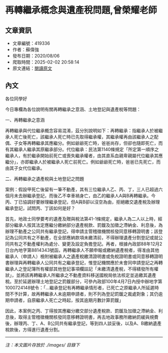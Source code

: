 # 再轉繼承概念與遺產稅問題,曾榮耀老師

## 文章資訊
- 文章編號：419336
- 作者：蘇偉強
- 發布日期：2020/08/06
- 爬取時間：2025-02-02 20:58:14
- 原文連結：[閱讀原文](https://real-estate.get.com.tw/Columns/detail.aspx?no=419336)

## 內文
各位同學好

今日專欄為各位說明有關再轉繼承之意涵、土地登記與遺產稅等問題：

一、再轉繼承之意涵

再轉繼承與代位繼承概念容易混淆，茲分別說明如下：再轉繼承：指繼承人於被繼承人死亡後死亡，該繼承人死亡時已先取得繼承權，其繼承權再由該繼承人之配偶、子女等再轉繼承其應繼分。例如爺爺死亡時，爸爸尚存，但卻也隨即死亡，而有其繼承人繼承其原繼承部分。代位繼承：民法第1140條規定「所定第一順序之繼承人，有於繼承開始前死亡或喪失繼承權者，由其直系血親卑親屬代位繼承其應繼分」，亦即繼承人於被繼承人死亡前死亡。例如爺爺死亡時，爸爸已先死亡，而由其子女代位繼承。

二、再轉繼承之遺產稅與土地登記之問題

案例：假設甲死亡後留有一筆不動產，其有三位繼承人乙、丙、丁，三人已超過六個月未去辦繼承登記，而後乙不幸車禍身亡，由乙的繼承人A與B再轉繼承。今丙、丁已協調好要辦理繼承登記，但A與B卻以沒空為由，拒絕繳交遺產稅及辦理繼承登記，試問丙、丁該如何是好？

首先，地政士同學要考的遺產及贈與稅法第41-1條規定，繼承人為二人以上時，經部分繼承人按其法定應繼分繳納部分遺產稅款、罰鍰及加徵之滯納金、利息後，為辦理不動產之公同共有繼承登記，得申請主管稽徵機關核發同意移轉證明書；該登記為公同共有之不動產，在全部應納款項未繳清前，不得辦理遺產分割登記或就公同共有之不動產權利為處分、變更及設定負擔登記。再者，根據內政部88年12月2日台內地字第8814343號函，再轉繼承人不願申報或繳納遺產稅者，得准由其他繼承人（申請人）檢附被繼承人之遺產稅繳清證明書或免稅證明書或同意移轉證明書辦理與再轉繼承人公同共有之繼承登記，惟登記機關應於未會同申請登記之再轉繼承人之登記簿所有權部其他登記事項欄註記「未繳清遺產稅，不得繕發所有權狀」，並將該再轉繼承人所繼承之不動產資料移送國稅局依法核定並追繳其遺產稅。至於延遲辦理土地登記之罰鍰部分，可參內政部100年4月7日內授中辦地字第1000724148號令：「…繼承登記有再轉繼承情形者，已死亡之原繼承人所延遲時間不予計算，故再轉繼承人未逾期申請者，則不列為登記罰鍰之裁處對象；其仍逾期申請者，自原繼承人死亡之時起，按其逾期月數計算罰鍰」

因此，本案例之丙、丁得按其應繼分繳交部分遺產稅款、罰鍰及加徵之滯納金、利息後，取得主管稽徵機關核發同意移轉證明書，再去地政事務所繳納罰緩與規費後，辦理丙、丁、A、B公同共有繼承登記，等到四人談妥後，以及A、B繳納遺產稅款後，方得進行遺產分割。

---
*注：本文圖片存放於 ./images/ 目錄下*
